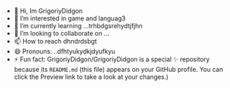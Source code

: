 - 👋 Hi, Im GrigoriyDidgon
- 👀 I’m interested in game and languag3
- 🌱 I’m currently learning ...trhbdgsrehydtjfjhn
- 💞️ I’m looking to collaborate on ...
- 📫 How to reach dhndrdsbgt
- 😄 Pronouns: ..dfhtyukydkjdyufkyu
- ⚡ Fun fact:
GrigoriyDidgon/GrigoriyDidgon is a special ✨ repository because its `README.md` (this file) appears on your GitHub profile.
You can click the Preview link to take a look at your changes.)

